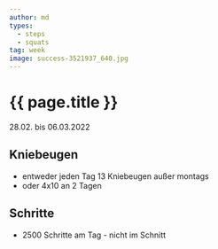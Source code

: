 ```yaml
---
author: md
types:
  - steps
  - squats
tag: week
image: success-3521937_640.jpg
---
```

# {{ page.title }}
28.02. bis 06.03.2022

## Kniebeugen
- entweder jeden Tag 13 Kniebeugen außer montags
- oder 4x10 an 2 Tagen

## Schritte
- 2500 Schritte am Tag - nicht im Schnitt
